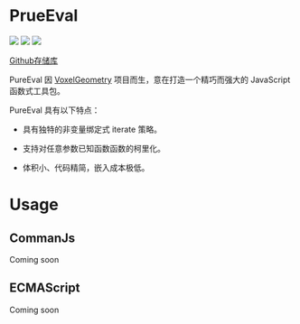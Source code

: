 # PrueEval

[![](https://img.shields.io/badge/License-GPL-green)](https://github.com/Lampese/PureEval/blob/main/LICENSE) ![](https://img.shields.io/badge/version-beta-red) ![](https://img.shields.io/badge/Author-Lampese-success)

[Github存储库](https://github.com/Lampese/PureEval)

PureEval 因 [VoxelGeometry](https://github.com/CAIMEOX/VoxelGeometry) 项目而生，意在打造一个精巧而强大的 JavaScript 函数式工具包。

PureEval 具有以下特点：

- 具有独特的非变量绑定式 iterate 策略。

- 支持对任意参数已知函数函数的柯里化。

- 体积小、代码精简，嵌入成本极低。

# Usage

## CommanJs

Coming soon

## ECMAScript

Coming soon

